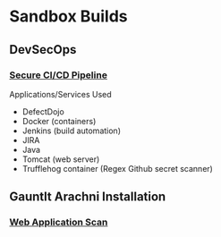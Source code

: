 # Sandbox Builds

## DevSecOps
### [Secure CI/CD Pipeline](https://dehvcurtis.github.io/Sandbox%20Buildouts/DevSecOps/DJJJT/djjjt)

Applications/Services Used
- DefectDojo
- Docker (containers)
- Jenkins (build automation)
- JIRA
- Java
- Tomcat (web server)
- Trufflehog container (Regex Github secret scanner)

## Gauntlt Arachni Installation
### [Web Application Scan]()